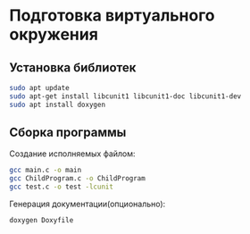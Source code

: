 # Подготовка виртуального окружения

## Установка библиотек

```bash
sudo apt update
sudo apt-get install libcunit1 libcunit1-doc libcunit1-dev
sudo apt install doxygen
```

## Сборка программы

Создание исполняемых файлом:

```bash
gcc main.c -o main
gcc ChildProgram.c -o ChildProgram
gcc test.c -o test -lcunit
```

Генерация документации(опционально):

```bash
doxygen Doxyfile
```
